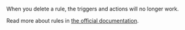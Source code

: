 When you delete a rule, the triggers and actions will no longer work.

Read more about rules in [the official documentation](https://docs.firefly-iii.org/advanced-concepts/rules).